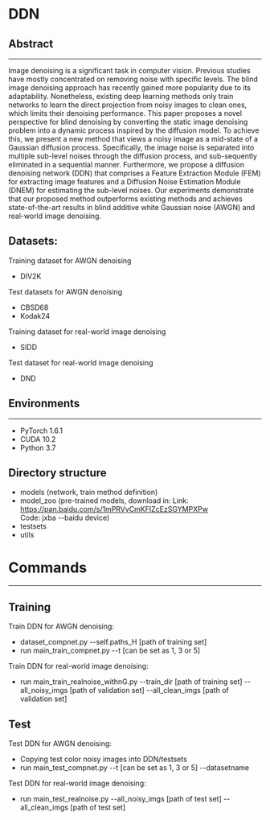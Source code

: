 # DDN
## Abstract
----------
Image denoising is a significant task in computer vision. Previous studies have mostly concentrated on removing noise with specific levels. The blind image denoising approach has recently gained more popularity due to its adaptability. Nonetheless, existing deep learning methods only train networks to learn the direct projection from noisy images to clean ones, which limits their denoising performance. This paper proposes a novel perspective for blind denoising by converting the static image denoising problem into a dynamic process inspired by the diffusion model. To achieve this, we present a new method that views a noisy image as a mid-state of a Gaussian diffusion process. Specifically, the image noise is separated into multiple sub-level noises through the diffusion process, and sub-sequently eliminated in a sequential manner. Furthermore, we propose a diffusion denoising network (DDN) that comprises a Feature Extraction Module (FEM) for extracting image features and a Diffusion Noise Estimation Module (DNEM) for estimating the sub-level noises. Our experiments demonstrate that our proposed method outperforms existing methods and achieves state-of-the-art results in blind additive white Gaussian noise (AWGN) and real-world image denoising.

Datasets:
----------
Training dataset for AWGN denoising
- DIV2K

Test datasets for AWGN denoising
- CBSD68
- Kodak24

Training dataset for real-world image denoising
- SIDD
  
Test dataset for real-world image denoising
- DND

## Environments
----------
- PyTorch 1.6.1
- CUDA 10.2
- Python 3.7

Directory structure
----------
- models (network, train method definition)
- model_zoo (pre-trained models, download in:
Link: https://pan.baidu.com/s/1mPRVyCmKFIZcEzSGYMPXPw  
Code: jxba
--baidu device)
- testsets
- utils

# Commands
----------
## Training
Train DDN for AWGN denoising:
- dataset_compnet.py --self.paths_H [path of training set]
- run main_train_compnet.py --t [can be set as 1, 3 or 5]

Train DDN for real-world image denoising:
- run main_train_realnoise_withnG.py --train_dir [path of training set] --all_noisy_imgs [path of validation set] --all_clean_imgs [path of validation set]

## Test
Test DDN for AWGN denoising:
- Copying test color noisy images into DDN/testsets
- run main_test_compnet.py --t [can be set as 1, 3 or 5] --datasetname

Test DDN for real-world image denoising:
- run main_test_realnoise.py  --all_noisy_imgs [path of test set] --all_clean_imgs [path of test set]
